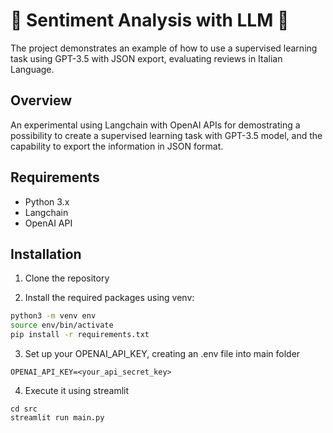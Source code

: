 # 🤖 Sentiment Analysis with LLM 🤖

The project demonstrates an example of how to use a supervised learning task using GPT-3.5 with JSON export, evaluating reviews in Italian Language.

## Overview

An experimental using Langchain with OpenAI APIs for demostrating a possibility to create a supervised learning task with GPT-3.5 model,
and the capability to export the information in JSON format.

## Requirements

- Python 3.x
- Langchain
- OpenAI API

## Installation

1. Clone the repository

2. Install the required packages using venv:
```bash
python3 -m venv env
source env/bin/activate
pip install -r requirements.txt
```

3. Set up your OPENAI_API_KEY, creating an .env file into main folder
```
OPENAI_API_KEY=<your_api_secret_key>
```

4. Execute it using streamlit
```
cd src
streamlit run main.py
```



